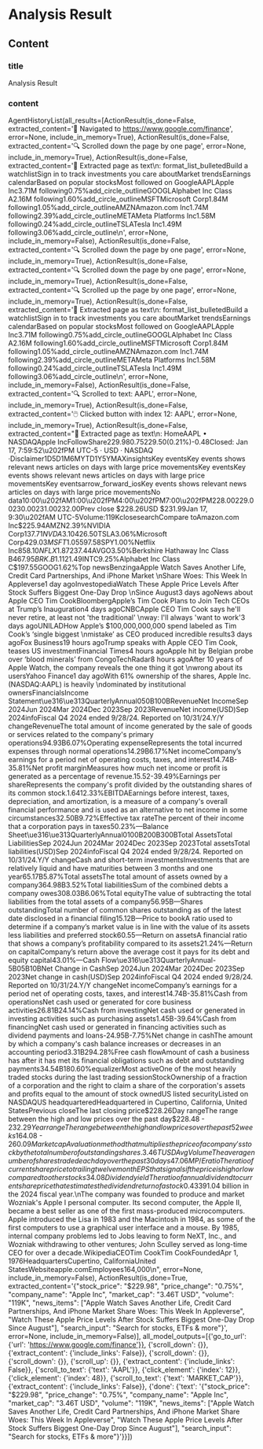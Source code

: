 # Analysis Result

## Content

### title

Analysis Result

### content

AgentHistoryList(all_results=[ActionResult(is_done=False, extracted_content='🔗  Navigated to https://www.google.com/finance', error=None, include_in_memory=True), ActionResult(is_done=False, extracted_content='🔍  Scrolled down the page by one page', error=None, include_in_memory=True), ActionResult(is_done=False, extracted_content='📄  Extracted page as text\n: format_list_bulletedBuild a watchlistSign in to track investments you care aboutMarket trendsEarnings calendarBased on popular stocksMost followed on GoogleAAPLApple Inc3.71M following0.75%add_circle_outlineGOOGLAlphabet Inc Class A2.16M following1.60%add_circle_outlineMSFTMicrosoft Corp1.84M following1.05%add_circle_outlineAMZNAmazon.com Inc1.74M following2.39%add_circle_outlineMETAMeta Platforms Inc1.58M following0.24%add_circle_outlineTSLATesla Inc1.49M following3.06%add_circle_outline\n', error=None, include_in_memory=False), ActionResult(is_done=False, extracted_content='🔍  Scrolled down the page by one page', error=None, include_in_memory=True), ActionResult(is_done=False, extracted_content='🔍  Scrolled down the page by one page', error=None, include_in_memory=True), ActionResult(is_done=False, extracted_content='🔍  Scrolled up the page by one page', error=None, include_in_memory=True), ActionResult(is_done=False, extracted_content='📄  Extracted page as text\n: format_list_bulletedBuild a watchlistSign in to track investments you care aboutMarket trendsEarnings calendarBased on popular stocksMost followed on GoogleAAPLApple Inc3.71M following0.75%add_circle_outlineGOOGLAlphabet Inc Class A2.16M following1.60%add_circle_outlineMSFTMicrosoft Corp1.84M following1.05%add_circle_outlineAMZNAmazon.com Inc1.74M following2.39%add_circle_outlineMETAMeta Platforms Inc1.58M following0.24%add_circle_outlineTSLATesla Inc1.49M following3.06%add_circle_outline\n', error=None, include_in_memory=False), ActionResult(is_done=False, extracted_content='🔍  Scrolled to text: AAPL', error=None, include_in_memory=True), ActionResult(is_done=False, extracted_content='🖱️  Clicked button with index 12: AAPL', error=None, include_in_memory=True), ActionResult(is_done=False, extracted_content="📄  Extracted page as text\n: HomeAAPL • NASDAQApple IncFollowShare$229.980.75%+1.72 TodayAfter Hours:$229.50(0.21%)-0.48Closed: Jan 17, 7:59:52\u202fPM UTC-5 · USD · NASDAQ ·Disclaimer1D5D1M6MYTD1Y5YMAXinsightsKey eventsKey events shows relevant news articles on days with large price movementsKey eventsKey events shows relevant news articles on days with large price movementsKey eventsarrow_forward_iosKey events shows relevant news articles on days with large price movementsNo data10:00\u202fAM1:00\u202fPM4:00\u202fPM7:00\u202fPM228.00229.00230.00231.00232.00Prev close $228.26USD $231.99Jan 17, 9:30\u202fAM UTC-5Volume:119KclosesearchCompare toAmazon.com Inc$225.94AMZN2.39%NVIDIA Corp$137.71NVDA3.10%Tesla Inc$426.50TSLA3.06%Microsoft Corp$429.03MSFT1.05%SPDR S&P 500 ETF Trust$597.58SPY1.00%Netflix Inc$858.10NFLX1.87%Broadcom Inc$237.44AVGO3.50%Berkshire Hathaway Inc Class B$467.95BRK.B1.11%Intel Corp$21.49INTC9.25%Alphabet Inc Class C$197.55GOOG1.62%Top newsBenzingaApple Watch Saves Another Life, Credit Card Partnerships, And iPhone Market \nShare Woes: This Week In Appleverse1 day agoInvestopediaWatch These Apple Price Levels After Stock Suffers Biggest One-Day Drop \nSince August3 days agoNews about Apple CEO Tim CookBloombergApple’s Tim Cook Plans to Join Tech CEOs at Trump’s Inauguration4 days agoCNBCApple CEO Tim Cook says he'll never retire, at least not 'the traditional' \nway: I'll always 'want to work'3 days agoUNILADHow Apple’s $100,000,000,000 spend labeled as Tim Cook’s ‘single biggest \nmistake’ as CEO produced incredible results3 days agoFox Business19 hours agoTrump speaks with Apple CEO Tim Cook, teases US investmentFinancial Times4 hours agoApple hit by Belgian probe over ‘blood minerals’ from CongoTechRadar8 hours agoAfter 10 years of Apple Watch, the company reveals the one thing it got \nwrong about its usersYahoo Finance1 day agoWith 61% ownership of the shares, Apple Inc. (NASDAQ:AAPL) is heavily \ndominated by institutional ownersFinancialsIncome Statement\ue316\ue313QuarterlyAnnual050B100BRevenueNet IncomeSep 2024Jun 2024Mar 2024Dec 2023Sep 2023RevenueNet income(USD)Sep 2024infoFiscal Q4 2024 ended 9/28/24. Reported on 10/31/24.Y/Y changeRevenueThe total amount of income generated by the sale of goods or services related to the company's primary operations94.93B6.07%Operating expenseRepresents the total incurred expenses through normal operations14.29B6.17%Net incomeCompany’s earnings for a period net of operating costs, taxes, and interest14.74B-35.81%Net profit marginMeasures how much net income or profit is generated as a percentage of revenue.15.52-39.49%Earnings per shareRepresents the company's profit divided by the outstanding shares of its common stock.1.6412.33%EBITDAEarnings before interest, taxes, depreciation, and amortization, is a measure of a company's overall financial performance and is used as an alternative to net income in some circumstances32.50B9.72%Effective tax rateThe percent of their income that a corporation pays in taxes50.23%—Balance Sheet\ue316\ue313QuarterlyAnnual0100B200B300BTotal AssetsTotal LiabilitiesSep 2024Jun 2024Mar 2024Dec 2023Sep 2023Total assetsTotal liabilities(USD)Sep 2024infoFiscal Q4 2024 ended 9/28/24. Reported on 10/31/24.Y/Y changeCash and short-term investmentsInvestments that are relatively liquid and have maturities between 3  months and one year65.17B5.87%Total assetsThe total amount of assets owned by a company364.98B3.52%Total liabilitiesSum of the combined debts a company owes308.03B6.06%Total equityThe value of subtracting the total liabilities from the total assets of a company56.95B—Shares outstandingTotal number of common shares outstanding as of the latest date disclosed in a financial filing15.12B—Price to bookA ratio used to determine if a company’s market value is in line with the value of its assets less liabilities and preferred stock60.55—Return on assetsA financial ratio that shows a company’s profitability compared to its assets21.24%—Return on capitalCompany’s return above the average cost it pays for its debt and equity capital43.01%—Cash Flow\ue316\ue313QuarterlyAnnual-5B05B10BNet Change in CashSep 2024Jun 2024Mar 2024Dec 2023Sep 2023Net change in cash(USD)Sep 2024infoFiscal Q4 2024 ended 9/28/24. Reported on 10/31/24.Y/Y changeNet incomeCompany’s earnings for a period net of operating costs, taxes, and interest14.74B-35.81%Cash from operationsNet cash used or generated for core business activities26.81B24.14%Cash from investingNet cash used or generated in investing activities such as purchasing assets1.45B-39.64%Cash from financingNet cash used or generated in financing activities such as dividend payments and loans-24.95B-7.75%Net change in cashThe amount by which a company's cash balance increases or decreases in an accounting period3.31B294.28%Free cash flowAmount of cash a business has after it has met its financial obligations such as debt and outstanding payments34.54B180.60%equalizerMost activeOne of the most heavily traded stocks during the last trading sessionStockOwnership of a fraction of a corporation and the right to claim a share of the corporation's assets and profits equal to the amount of stock ownedUS listed securityListed on NASDAQUS headquarteredHeadquartered in Cupertino, California, United StatesPrevious closeThe last closing price$228.26Day rangeThe range between the high and low prices over the past day$228.48 - $232.29Year rangeThe range between the high and low prices over the past 52 weeks$164.08 - $260.09Market capA valuation method that multiplies the price of a company's stock by the total number of outstanding shares.3.46T USDAvg VolumeThe average number of shares traded each day over the past 30 days47.06MP/E ratioThe ratio of current share price to trailing twelve month EPS that signals if the price is high or low compared to other stocks34.08Dividend yieldThe ratio of annual dividend to current share price that estimates the dividend return of a stock0.43%Primary exchangeListed exchange for this securityNASDAQCDP Climate Change ScoreA score provided by CDP (formerly the Carbon Disclosure Project) that rates a company on its climate transparency and performanceA-About\ue316\ue313Apple Inc. is an American multinational corporation and technology company headquartered in Cupertino, California, in Silicon Valley. It is best known for its consumer electronics, software, and services. Founded in 1976 as Apple Computer Company by Steve Jobs, Steve Wozniak and Ronald Wayne, the company was incorporated by Jobs and Wozniak as Apple Computer, Inc. the following year. It was renamed Apple Inc. in 2007 as the company had expanded its focus from computers to consumer electronics. Apple is the largest technology company by revenue, with US$391.04 billion in the 2024 fiscal year.\nThe company was founded to produce and market Wozniak's Apple I personal computer. Its second computer, the Apple II, became a best seller as one of the first mass-produced microcomputers. Apple introduced the Lisa in 1983 and the Macintosh in 1984, as some of the first computers to use a graphical user interface and a mouse. By 1985, internal company problems led to Jobs leaving to form NeXT, Inc., and Wozniak withdrawing to other ventures; John Sculley served as long-time CEO for over a decade.WikipediaCEOTim CookTim CookFoundedApr 1, 1976HeadquartersCupertino, CaliforniaUnited StatesWebsiteapple.comEmployees164,000\n", error=None, include_in_memory=False), ActionResult(is_done=True, extracted_content='{"stock_price": "$229.98", "price_change": "0.75%", "company_name": "Apple Inc", "market_cap": "3.46T USD", "volume": "119K", "news_items": ["Apple Watch Saves Another Life, Credit Card Partnerships, And iPhone Market Share Woes: This Week In Appleverse", "Watch These Apple Price Levels After Stock Suffers Biggest One-Day Drop Since August"], "search_input": "Search for stocks, ETFs & more"}', error=None, include_in_memory=False)], all_model_outputs=[{'go_to_url': {'url': 'https://www.google.com/finance'}}, {'scroll_down': {}}, {'extract_content': {'include_links': False}}, {'scroll_down': {}}, {'scroll_down': {}}, {'scroll_up': {}}, {'extract_content': {'include_links': False}}, {'scroll_to_text': {'text': 'AAPL'}}, {'click_element': {'index': 12}}, {'click_element': {'index': 48}}, {'scroll_to_text': {'text': 'MARKET_CAP'}}, {'extract_content': {'include_links': False}}, {'done': {'text': '{"stock_price": "$229.98", "price_change": "0.75%", "company_name": "Apple Inc", "market_cap": "3.46T USD", "volume": "119K", "news_items": ["Apple Watch Saves Another Life, Credit Card Partnerships, And iPhone Market Share Woes: This Week In Appleverse", "Watch These Apple Price Levels After Stock Suffers Biggest One-Day Drop Since August"], "search_input": "Search for stocks, ETFs & more"}'}}])